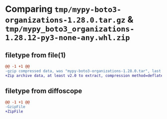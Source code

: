 # Comparing `tmp/mypy-boto3-organizations-1.28.0.tar.gz` & `tmp/mypy_boto3_organizations-1.28.12-py3-none-any.whl.zip`

## filetype from file(1)

```diff
@@ -1 +1 @@
-gzip compressed data, was "mypy-boto3-organizations-1.28.0.tar", last modified: Thu Jul  6 21:00:15 2023, max compression
+Zip archive data, at least v2.0 to extract, compression method=deflate
```

## filetype from diffoscope

```diff
@@ -1 +1 @@
-GzipFile
+ZipFile
```

